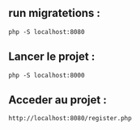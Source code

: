 
## run migratetions : 
`php -S localhost:8080`
## Lancer le projet :

`php -S localhost:8000`

## Acceder au projet :

`http://localhost:8080/register.php`
